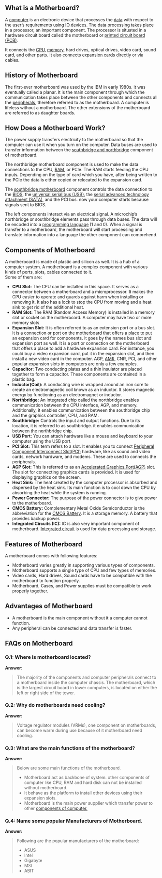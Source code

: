 ## What is a Motherboard?

A [computer](https://www.geeksforgeeks.org/basics-of-computer-and-its-operations/) is an electronic device that processes the [data](https://www.geeksforgeeks.org/what-is-data/) with respect to the user’s requirements using [IO devices](https://www.geeksforgeeks.org/input-and-output-devices/). The data processing takes place in a processor, an important component. The processor is situated in a hardware circuit board called the motherboard or [printed circuit board (PCB)](https://www.geeksforgeeks.org/pcb-full-form/).

It connects the [CPU](https://www.geeksforgeeks.org/central-processing-unit-cpu/), [memory](https://www.geeksforgeeks.org/computer-memory/), hard drives, optical drives, video card, sound card, and other parts. It also connects [expansion cards](https://www.geeksforgeeks.org/flutter-expansion-card/) directly or via cables.

## History of Motherboard

The first-ever motherboard was used by the IBM in early 1980s. It was eventually called a planar. It is the main component through which the communication takes place between the other components and connects all the [peripherals](https://www.geeksforgeeks.org/peripherals-devices-in-computer-organization/), therefore referred to as the motherboard. A computer is lifeless without a motherboard. The other extensions of the motherboard are referred to as daughter boards.

## How Does a Motherboard Work?

The power supply transfers electricity to the motherboard so that the computer can use it when you turn on the computer. Data buses are used to transfer information between the [southbridge and northbridge](https://www.geeksforgeeks.org/difference-between-north-bridge-and-south-bridge/) component of motherboard.

The northbridge motherboard component is used to make the data connections to the CPU, [RAM](https://www.geeksforgeeks.org/different-types-ram-random-access-memory/), or PCIe. The RAM starts feeding the CPU inputs. Depending on the type of card which you have, after being written to the PCIe the data is either copied or relocated to the expansion card.

The [southbridge motherboard](https://www.geeksforgeeks.org/motherboard-parts-south-bridge/) component controls the data connection to the [BIOS](https://www.geeksforgeeks.org/introduction-of-basic-input-output-system-bios/), the [universal serial bus (USB)](https://www.geeksforgeeks.org/universal-serial-bus-usb-in-computer-network/), the [serial advanced technology attachment (SATA)](https://www.geeksforgeeks.org/sata-full-form/), and the PCI bus. now your computer starts because signals sent to BIOS.

The left components interact via an electrical signal. A microchip’s northbridge or southbridge elements pass through data buses. The data will be encoded into a [programming language](https://www.geeksforgeeks.org/introduction-to-programming-languages/) (1 and 0). When a signal is transfer to a motherboard, the motherboard will start processing and translate information into a language the other component can comprehend.

## Components of Motherboard

A motherboard is made of plastic and silicon as well. It is a hub of a computer system. A motherboard is a complex component with various kinds of ports, slots, cables connected to it.  
Some of them are:

-   ****CPU Slot:**** The CPU can be installed in this space. It serves as a connector between a motherboard and a microprocessor. It makes the CPU easier to operate and guards against harm when installing or removing it. It also has a lock to stop the CPU from moving and a heat sink to get rid of the additional heat.
-   ****RAM Slot:**** The RAM (Random Access Memory) is installed in a memory slot or socket on the motherboard. A computer may have two or more memory slots.
-   ****Expansion Slot:**** It is often referred to as an extension port or a bus slot. It is a connection or port on the motherboard that offers a place to put an expansion card for components. It goes by the names bus slot and expansion port as well. It is a port or connection on the motherboard that offers a place to add a hardware expansion card. For instance, you could buy a video expansion card, put it in the expansion slot, and then install a new video card in the computer. AGP, [AMR](https://www.geeksforgeeks.org/what-is-amradaptive-multi-rate-codec/), CNR, PCI, and other popular expansion slots in computers are only a few examples.
-   ****Capacitor:**** Two conducting plates and a thin insulator are placed together to form a capacitor. These components are contained in a plastic bag.
-   ****Inductor(Coil):**** A conducting wire is wrapped around an iron core to create an electromagnetic coil known as an inductor. It stores magnetic energy by functioning as an electromagnet or inductor.
-   ****Northbridge:**** An integrated chip called the northbridge enables communication between the CPU interface, AGP, and memory. Additionally, it enables communication between the southbridge chip and the graphics controller, CPU, and RAM.
-   ****Southbridge:**** Controls the input and output functions. Due to its location, it is referred to as southbridge. it enables communication between the northbridge chip.
-   ****USB Port:**** You can attach hardware like a mouse and keyboard to your computer using the USB port.
-   ****PCI Slot:**** This term refers to a slot. It enables you to connect [Peripheral Component Interconnect Slot(PCI)](https://www.geeksforgeeks.org/peripheral-component-interconnect-pci/) hardware, like as sound and video cards, network hardware, and modems. These are used to connects the peripherals.
-   ****AGP Slot:**** This is referred to as an [Accelerated Graphics Port(AGP)](https://www.geeksforgeeks.org/what-is-agpaccelerated-graphics-port/) slot. The slot for connecting graphics cards is provided. It is used for displaying graphics on the screen.
-   ****Heat Sink:**** The heat created by the computer processor is absorbed and dispersed by the heat sink. Its main function is to cool down the CPU by absorbing the heat while the system is running.
-   ****Power Connector:**** The purpose of the power connector is to give power to the motherboard.
-   ****CMOS Battery:**** Complementary Metal Oxide Semiconductor is the abbreviation for the [CMOS Battery](https://www.geeksforgeeks.org/what-is-the-need-of-cmos-battery-in-computers/). It is a storage memory. A battery that provides backup power.
-   ****Integrated Circuits (IC):**** IC is also very important component of motherboard. [Integrated circuit](https://www.geeksforgeeks.org/types-of-integrated-circuits/) is used for data processing and storage.



## Features of Motherboard

A motherboard comes with following features:

-   Motherboard varies greatly in supporting various types of components.
-   Motherboard supports a single type of CPU and few types of memories.
-   Video cards, Hard drives, Sound cards have to be compatible with the motherboard to function properly.
-   Motherboard, Cases, and Power supplies must be compatible to work properly together.

## Advantages of Motherboard

-   A motherboard is the main component without it a computer cannot function.
-   Any peripheral can be connected and data transfer is faster.

## FAQs on Motherboard

### Q.1: Where is motherboard located?

****Answer:****

> The majority of the components and computer peripherals connect to a motherboard inside the computer chassis. The motherboard, which is the largest circuit board in tower computers, is located on either the left or right side of the tower.

### Q.2: Why do motherboards need cooling?

****Answer:****

> Voltage regulator modules (VRMs), one component on motherboards, can become warm during use because of it motherboard need cooling.

### Q.3: What are the main functions of the motherboard?

****Answer:****

> Below are some main functions of the motherboard.
> 
> -   Motherboard act as backbone of system. other components of computer like CPU, RAM and hard disk can not be installed without motherboard.
> -   It behave as the platform to install other devices using their expansion slots.
> -   Motherboard is the main power supplier which transfer power to other [components of computer.](https://www.geeksforgeeks.org/computer-and-its-components/)

### Q.4: Name some popular Manufacturers of Motherboard.

****Answer:****

> Following are the popular manufacturers of the motherboard:
> 
> -   ASUS
> -   Intel
> -   Gigabyte
> -   MSI
> -   ABIT
